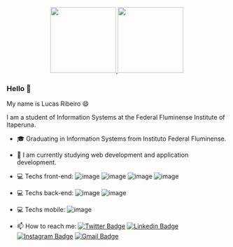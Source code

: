 <div align="center" >
  <a href="https://github.com/lucasmartinsribeiro">
    <img height="150em" src="https://github-readme-stats.vercel.app/api?username=lucasmartinsribeiro&show_icons=true&theme=dark" />
  </a>
  <a href="https://github.com/lucasmartinsribeiro">
    <img height="150em" src="https://github-readme-stats.vercel.app/api/top-langs/?username=lucasmartinsribeiro&layout=compact&theme=dark" />
  </a>
</div>

### Hello 👋
My name is Lucas Ribeiro 😄 

I am a student of Information Systems at the Federal Fluminense Institute of Itaperuna.

- 🎓 Graduating in Information Systems from Instituto Federal Fluminense.
- 🌱 I am currently studying web development and application development.
- 💻 Techs front-end: ![image](https://img.shields.io/badge/HTML5-E34F26?style=for-the-badge&logo=html5&logoColor=FFFFFF) ![image](https://img.shields.io/badge/CSS3-1572B6?style=for-the-badge&logo=css3&logoColor=FFFFFF) ![image](https://img.shields.io/badge/JavaScript-323330?style=for-the-badge&logo=javascript&logoColor=F7DF1E) ![image](https://img.shields.io/badge/React-1DA1F2?style=for-the-badge&logo=react&logoColor=azul)
- 💻 Techs back-end: ![image](https://img.shields.io/badge/Java-FF3B2D?style=for-the-badge&logo=java&logoColor=FFFFFF) ![image](https://img.shields.io/badge/Node-02E639?style=for-the-badge&logo=node.js&logoColor=FFFFFF)
- 💻 Techs mobile: ![image](https://img.shields.io/badge/React%20Native-000000?style=for-the-badge&logo=react&logoColor=azul)

- 📫 How to reach me:
[![Twitter Badge](https://img.shields.io/badge/-@ribeirolucas51-1DA1F2?style=flat-square&labelColor=1DA1F2&logo=twitter&logoColor=white&link=https://twitter.com/ribeirolucas51)](https://twitter.com/ribeirolucas51) 
[![Linkedin Badge](https://img.shields.io/badge/-LinkedIn-0077B5?style=flat-square&logo=Linkedin&logoColor=white&link=https://www.linkedin.com/in/lucas-51ribeiro/)](https://www.linkedin.com/in/lucas-51ribeiro/) 
[![Instagram Badge](https://img.shields.io/badge/-Instagram-E4405F?style=flat-square&logo=Instagram&logoColor=white&link=https://www.instagram.com/lucasm_ribeiro/)](https://www.instagram.com/lucasm_ribeiro/)
[![Gmail Badge](https://img.shields.io/badge/-lucasmartins0498@gmail.com-red?style=flat-square&logo=Gmail&logoColor=white&link=mailto:lucasmartins0498@gmail.com)](mailto:lucasmartins0498@gmail.com)

<!--
**lucasmartinsribeiro/lucasmartinsribeiro** is a ✨ _special_ ✨ repository because its `README.md` (this file) appears on your GitHub profile.

Here are some ideas to get you started:

- 🔭 I’m currently working on ...
- 🌱 I’m currently learning ...
- 👯 I’m looking to collaborate on ...
- 🤔 I’m looking for help with ...
- 💬 Ask me about ...
- 📫 How to reach me: ...
- 😄 Pronouns: ...
- ⚡ Fun fact: ...
-->
